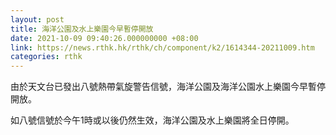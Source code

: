 ```yaml
---
layout: post
title: 海洋公園及水上樂園今早暫停開放
date: 2021-10-09 09:40:26.000000000 +08:00
link: https://news.rthk.hk/rthk/ch/component/k2/1614344-20211009.htm
categories: rthk
---
```


由於天文台已發出八號熱帶氣旋警告信號，海洋公園及海洋公園水上樂園今早暫停開放。

如八號信號於今午1時或以後仍然生效，海洋公園及水上樂園將全日停開。
